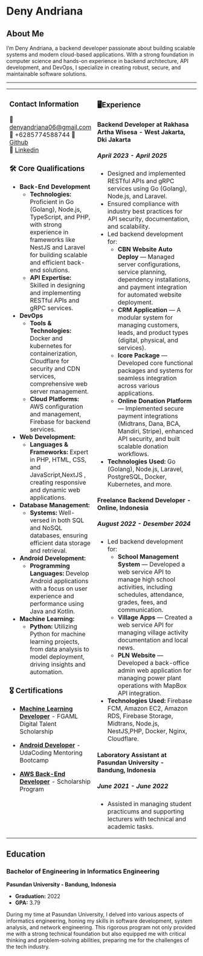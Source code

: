 # Deny Andriana

## About Me

I’m Deny Andriana, a backend developer passionate about building scalable systems and modern cloud-based applications. With a strong foundation in computer science and hands-on experience in backend architecture, API development, and DevOps, I specialize in creating robust, secure, and maintainable software solutions.

---

<table>
  <tr>
    <td valign="top" width="30%">

### Contact Information
📧 denyandriana06@gmail.com  
📱 +6285774588744
🔗 [Github](https://github.com/enkeiacne)  
🔗 [Linkedin](https://www.linkedin.com/in/deny-andriana-934715120/)  

### 🛠 Core Qualifications

- **Back-End Development**
  - **Technologies:** Proficient in Go (Golang), Node.js, TypeScript, and PHP, with strong experience in frameworks like NestJS and Laravel for building scalable and efficient back-end solutions.
  - **API Expertise:** Skilled in designing and implementing RESTful APIs and gRPC services.
- **DevOps**
  - **Tools & Technologies:** Docker and kubernetes for containerization, Cloudflare for security and CDN services, comprehensive web server management.
  - **Cloud Platforms:** AWS configuration and management, Firebase for backend services.
- **Web Development:**
  - **Languages & Frameworks:** Expert in PHP, HTML, CSS, and JavaScript,NextJS , creating responsive and dynamic web applications.
- **Database Management:**
  - **Systems:** Well-versed in both SQL and NoSQL databases, ensuring efficient data storage and retrieval.
- **Android Development:**
  - **Programming Languages:** Develop Android applications with a focus on user experience and performance using Java and Kotlin.
- **Machine Learning:**
  - **Python:** Utilizing Python for machine learning projects, from data analysis to model deployment, driving insights and automation.

### 🎖 Certifications

- **[Machine Learning Developer](https://drive.google.com/file/d/1XQAuQvi266kIgdkmchQ8URYWGPjK481O/view?usp=drive_link)** - FGAML Digital Talent Scholarship
- **[Android Developer](https://drive.google.com/file/d/1GTUMnVT-3AIZcU8prAZZjbfiMP1KDBWd/view?usp=sharing)** - UdaCoding Mentoring Bootcamp
- **[AWS Back-End Developer](https://drive.google.com/file/d/1n6ElmTYQ1-KZVtW_0lhMrP9BhOqE-sd2/view?usp=sharing)** - Scholarship Program

    </td>
    <td valign="top" width="70%">

### 🖥Experience

#### Backend Developer at Rakhasa Artha Wisesa - West Jakarta, Dki Jakarta

##### April 2023 - April 2025

- Designed and implemented RESTful APIs and gRPC services using Go (Golang), Node.js, and Laravel.
- Ensured compliance with industry best practices for API security, documentation, and scalability.
- Led backend development for:
  - **CBN Website Auto Deploy** — Managed server configurations, service planning, dependency installations, and payment integration for automated website deployment.
  - **CRM Application** — A modular system for managing customers, leads, and product types (digital, physical, and services).
  - **Icore Package** — Developed core functional packages and systems for seamless integration across various applications.
  - **Online Donation Platform** — Implemented secure payment integrations (Midtrans, Dana, BCA, Mandiri, Stripe), enhanced API security, and built scalable donation workflows.
- **Technologies Used:** Go (Golang), Node.js, Laravel, PostgreSQL, Docker, Kubernetes, and more.

#### Freelance Backend Developer - Online, Indonesia

##### August 2022 - Desember 2024
- Led backend development for:
  - **School Management System** — Developed a web service API to manage high school activities, including schedules, attendance, grades, fees, and communication.
  - **Village Apps** — Created a web service API for managing village activity documentation and local news.
  - **PLN Website** — Developed a back-office admin web application for managing power plant operations with MapBox API integration.
- **Technologies Used:** Firebase FCM, Amazon EC2, Amazon RDS, Firebase Storage, Midtrans, Node.js, NestJS,PHP, Docker, Nginx, Cloudflare.

#### Laboratory Assistant at Pasundan University - Bandung, Indonesia

##### June 2021 - June 2022

- Assisted in managing student practicums and supporting lecturers with technical and academic tasks.


</td>
      </tr>
    </table>

## Education

### Bachelor of Engineering in Informatics Engineering

**Pasundan University - Bandung, Indonesia**

- **Graduation:** 2022
- **GPA:** 3.79

During my time at Pasundan University, I delved into various aspects of informatics engineering, honing my skills in software development, system analysis, and network engineering. This rigorous program not only provided me with a strong technical foundation but also equipped me with critical thinking and problem-solving abilities, preparing me for the challenges of the tech industry.
